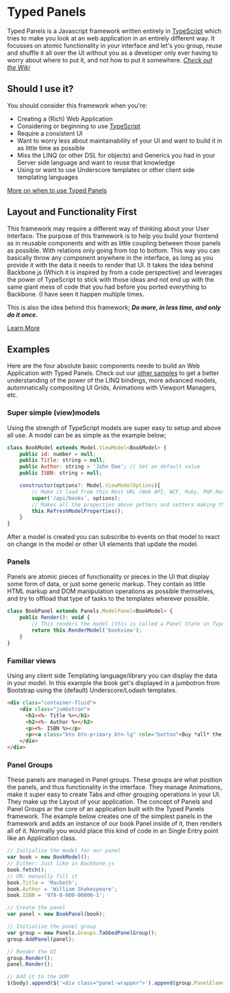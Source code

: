 # Typed Panels

Typed Panels is a Javascript framework written entirely in [TypeScript](http://www.typescriptlang.org/) which tries to make you look at an web application in an entirely different way. It focusses on atomic functionality in your interface and let's you group, reuse and shuffle it all over the UI without you as a developer only ever having to worry about where to put it, and not how to put it somewhere.
*[Check out the Wiki](https://github.com/jvanharn/typed-panels/wiki)*

## Should I use it?
You should consider this framework when you're:
 * Creating a (Rich) Web Application
 * Considering or beginning to use [TypeScript](http://www.typescriptlang.org/)
 * Require a consistent UI
 * Want to worry less about maintainability of your UI and want to build it in as little time as possible
 * Miss the LINQ (or other DSL for objects) and Generics you had in your Server side language and want to reuse that knowledge
 * Using or want to use Underscore templates or other client side templating languages

[More on when to use Typed Panels](https://github.com/jvanharn/typed-panels/wiki/Considering-Typed-Panels)

## Layout and Functionality First
This framework may require a different way of thinking about your User Interface. The purpose of this framework is to help you build your frontend as in reusable components and with as little coupling between those panels as possible. With relations only going from top to bottom. This way you can basically throw any component anywhere in the interface, as long as you provide it with the data it needs to render that UI.
It takes the idea behind Backbone.js (Which it is inspired by from a code perspective) and leverages the power of TypeScript to stick with those ideas and not end up with the same giant mess of code that you had before you ported everything to Backbone. (I have seen it happen multiple times.

This is also the idea behind this framework;
**_Do more, in less time, and only do it once._**

[Learn More](https://github.com/jvanharn/typed-panels/wiki/Layout-First-Approach)

## Examples
Here are the four absolute basic components neede to build an Web Application with Typed Panels. Check out our [other samples](https://github.com/jvanharn/typed-panels/tree/master/samples) to get a better understanding of the power of the LINQ bindings, more advanced models, automnatically compositing UI Grids, Animations with Viewport Managers, etc.
### Super simple (view)models
Using the strength of TypeScript models are super easy to setup and above all use. A model can be as simple as the example below;
```javascript
class BookModel extends Model.ViewModel<BookModel> {
    public id: number = null;
    public Title: string = null;
    public Author: string = 'John Doe'; // Set an default value
    public ISBN: string = null;

    constructor(options?: Model.ViewModelOptions){
        // Make it load from this Rest URL (Web API, WCF, Ruby, PHP.Rest backend, ...)
        super('/api/books', options);
        // Makes all the properties above getters and setters making them act like properties as in C#
        this.RefreshModelProperties();
    }
}
```
After a model is created you can subscribe to events on that model to react on change in the model or other UI elements that update the model.

### Panels
Panels are atomic pieces of functionality or pieces in the UI that display some form of data, or just some generic markup. They contain as little HTML markup and DOM manipulation operations as possible themselves, and try to offload that type of tasks to the templates wherever possible.
```javascript
class BookPanel extends Panels.ModelPanel<BookModel> {
    public Render(): void {
        // This renders the model (this is called a Panel State in TypedPanels) with the Underscore template 'bookview.html'
        return this.RenderModel('bookview');
    }
}
```

### Familiar views
Using any client side Templating language/library you can display the data in your model. In this example the book get's displayed in a jumbotron from Bootstrap using the (default) Underscore/Lodash templates.
```html
<div class="container-fluid">
	<div class="jumbotron">
	  <h1><%- Title %></h1>
	  <h2><%- Author %></h2>
	  <p><%- ISBN %></p>
	  <p><a class="btn btn-primary btn-lg" role="button">Buy *all* the books</a></p>
	</div>
</div>
```

### Panel Groups
These panels are managed in Panel groups. These groups are what position the panels, and thus functionality in the interface. They manage Animations, make it super easy to create Tabs and other grouping operations in your UI. They make up the Layout of your application. The concept of Panels and Panel Groups ar the core of an application built with the Typed Panels framework.
The example below creates one of the simplest panels in the framework and adds an instance of our book Panel inside of it, then renders all of it. Normally you would place this kind of code in an Single Entry point like an Application class.
```javascript
// Initialize the model for our panel
var book = new BookModel();
// Either: Just like in Backbone.js
book.fetch();
// OR: manually fill it
book.Title = 'Macbeth';
book.Author = 'William Shakespeare';
book.ISBN = '978-0-000-00000-1';

// Create the panel
var panel = new BookPanel(book);

// Initialize the panel group
var group = new Panels.Groups.TabbedPanelGroup();
group.AddPanel(panel);

// Render the UI
group.Render();
panel.Render();

// Add it to the DOM
$(body).append($('<div class="panel-wrapper">').append(group.PanelElement));
```
